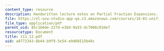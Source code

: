 ```yaml
---
content_type: resource
description: Handwritten lecture notes on Partial Fraction Expansions.
file: https://ol-ocw-studio-app-qa.s3.amazonaws.com/courses/16-01-unified-engineering-i-ii-iii-iv-fall-2005-spring-2006/a87723438b44b9f95e54e9d88515b48c_s11_12.pdf
file_type: application/pdf
parent_uid: 85c1b0de-227d-e38d-9a55-dc7008c03de7
resourcetype: Document
title: s11_12.pdf
uid: a8772343-8b44-b9f9-5e54-e9d88515b48c
---
```

